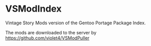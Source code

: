 # VSModIndex
Vintage Story Mods version of the Gentoo Portage Package Index.

The mods are downloaded to the server by https://github.com/violet4/VSModPuller
